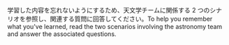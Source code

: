 <span data-ttu-id="0819d-101">学習した内容を忘れないようにするため、天文学チームに関係する 2 つのシナリオを参照し、関連する質問に回答してください。</span><span class="sxs-lookup"><span data-stu-id="0819d-101">To help you remember what you've learned, read the two scenarios involving the astronomy team and answer the associated questions.</span></span>